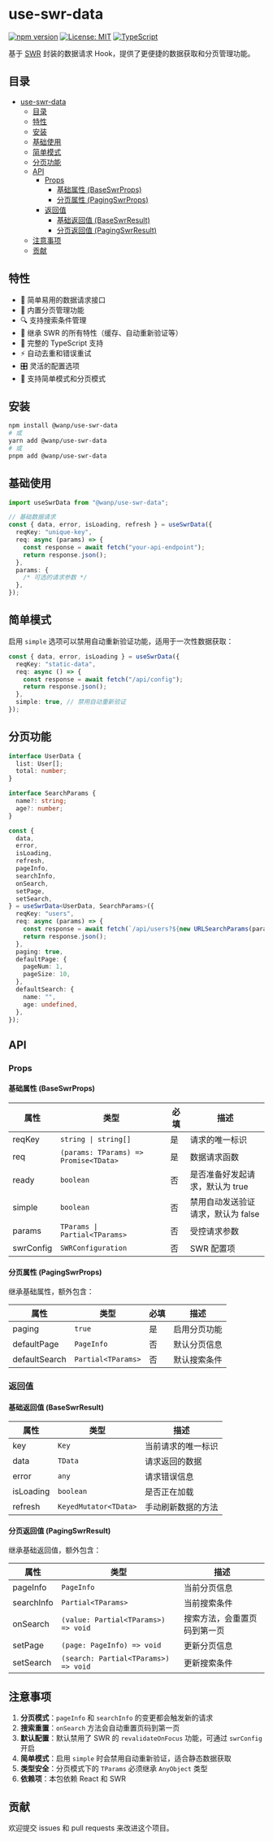 # use-swr-data

[![npm version](https://badge.fury.io/js/@wanp%2Fuse-swr-data.svg)](https://badge.fury.io/js/@wanp%2Fuse-swr-data)
[![License: MIT](https://img.shields.io/badge/License-MIT-yellow.svg)](https://opensource.org/licenses/MIT)
[![TypeScript](https://img.shields.io/badge/%3C%2F%3E-TypeScript-%230074c1.svg)](http://www.typescriptlang.org/)

基于 [SWR](https://swr.vercel.app/) 封装的数据请求 Hook，提供了更便捷的数据获取和分页管理功能。

## 目录

- [use-swr-data](#use-swr-data)
  - [目录](#目录)
  - [特性](#特性)
  - [安装](#安装)
  - [基础使用](#基础使用)
  - [简单模式](#简单模式)
  - [分页功能](#分页功能)
  - [API](#api)
    - [Props](#props)
      - [基础属性 (BaseSwrProps)](#基础属性-baseswrprops)
      - [分页属性 (PagingSwrProps)](#分页属性-pagingswrprops)
    - [返回值](#返回值)
      - [基础返回值 (BaseSwrResult)](#基础返回值-baseswrresult)
      - [分页返回值 (PagingSwrResult)](#分页返回值-pagingswrresult)
  - [注意事项](#注意事项)
  - [贡献](#贡献)

## 特性

- 🚀 简单易用的数据请求接口
- 📑 内置分页管理功能
- 🔍 支持搜索条件管理
- 💫 继承 SWR 的所有特性（缓存、自动重新验证等）
- 🎯 完整的 TypeScript 支持
- ⚡ 自动去重和错误重试
- 🎛️ 灵活的配置选项
- 🔄 支持简单模式和分页模式

## 安装

```bash
npm install @wanp/use-swr-data
# 或
yarn add @wanp/use-swr-data
# 或
pnpm add @wanp/use-swr-data
```

## 基础使用

```typescript
import useSwrData from "@wanp/use-swr-data";

// 基础数据请求
const { data, error, isLoading, refresh } = useSwrData({
  reqKey: "unique-key",
  req: async (params) => {
    const response = await fetch("your-api-endpoint");
    return response.json();
  },
  params: {
    /* 可选的请求参数 */
  },
});
```

## 简单模式

启用 `simple` 选项可以禁用自动重新验证功能，适用于一次性数据获取：

```typescript
const { data, error, isLoading } = useSwrData({
  reqKey: "static-data",
  req: async () => {
    const response = await fetch("/api/config");
    return response.json();
  },
  simple: true, // 禁用自动重新验证
});
```

## 分页功能

```typescript
interface UserData {
  list: User[];
  total: number;
}

interface SearchParams {
  name?: string;
  age?: number;
}

const {
  data,
  error,
  isLoading,
  refresh,
  pageInfo,
  searchInfo,
  onSearch,
  setPage,
  setSearch,
} = useSwrData<UserData, SearchParams>({
  reqKey: "users",
  req: async (params) => {
    const response = await fetch(`/api/users?${new URLSearchParams(params)}`);
    return response.json();
  },
  paging: true,
  defaultPage: {
    pageNum: 1,
    pageSize: 10,
  },
  defaultSearch: {
    name: "",
    age: undefined,
  },
});
```

## API

### Props

#### 基础属性 (BaseSwrProps)

| 属性      | 类型                                  | 必填 | 描述                               |
| --------- | ------------------------------------- | ---- | ---------------------------------- |
| reqKey    | `string \| string[]`                  | 是   | 请求的唯一标识                     |
| req       | `(params: TParams) => Promise<TData>` | 是   | 数据请求函数                       |
| ready     | `boolean`                             | 否   | 是否准备好发起请求，默认为 true    |
| simple    | `boolean`                             | 否   | 禁用自动发送验证请求，默认为 false |
| params    | `TParams \| Partial<TParams>`         | 否   | 受控请求参数                       |
| swrConfig | `SWRConfiguration`                    | 否   | SWR 配置项                         |

#### 分页属性 (PagingSwrProps)

继承基础属性，额外包含：

| 属性          | 类型               | 必填 | 描述         |
| ------------- | ------------------ | ---- | ------------ |
| paging        | `true`             | 是   | 启用分页功能 |
| defaultPage   | `PageInfo`         | 否   | 默认分页信息 |
| defaultSearch | `Partial<TParams>` | 否   | 默认搜索条件 |

### 返回值

#### 基础返回值 (BaseSwrResult)

| 属性      | 类型                  | 描述               |
| --------- | --------------------- | ------------------ |
| key       | `Key`                 | 当前请求的唯一标识 |
| data      | `TData`               | 请求返回的数据     |
| error     | `any`                 | 请求错误信息       |
| isLoading | `boolean`             | 是否正在加载       |
| refresh   | `KeyedMutator<TData>` | 手动刷新数据的方法 |

#### 分页返回值 (PagingSwrResult)

继承基础返回值，额外包含：

| 属性       | 类型                                 | 描述                         |
| ---------- | ------------------------------------ | ---------------------------- |
| pageInfo   | `PageInfo`                           | 当前分页信息                 |
| searchInfo | `Partial<TParams>`                   | 当前搜索条件                 |
| onSearch   | `(value: Partial<TParams>) => void`  | 搜索方法，会重置页码到第一页 |
| setPage    | `(page: PageInfo) => void`           | 更新分页信息                 |
| setSearch  | `(search: Partial<TParams>) => void` | 更新搜索条件                 |

## 注意事项

1. **分页模式**：`pageInfo` 和 `searchInfo` 的变更都会触发新的请求
2. **搜索重置**：`onSearch` 方法会自动重置页码到第一页
3. **默认配置**：默认禁用了 SWR 的 `revalidateOnFocus` 功能，可通过 `swrConfig` 开启
4. **简单模式**：启用 `simple` 时会禁用自动重新验证，适合静态数据获取
5. **类型安全**：分页模式下的 `TParams` 必须继承 `AnyObject` 类型
6. **依赖项**：本包依赖 React 和 SWR

## 贡献

欢迎提交 issues 和 pull requests 来改进这个项目。
